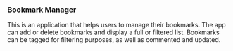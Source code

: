 ### Bookmark Manager
This is an application that helps users to manage their bookmarks.
The app can add or delete bookmarks and display a full or filtered list.
Bookmarks can be tagged for filtering purposes, as well as commented and updated.